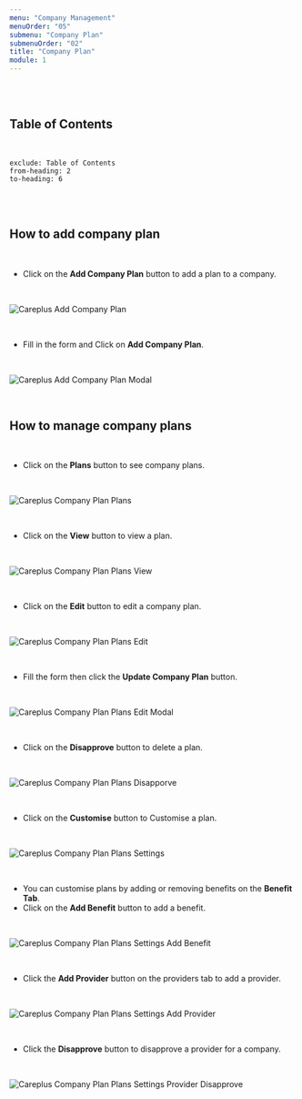 ```yaml
---
menu: "Company Management"
menuOrder: "05"
submenu: "Company Plan"
submenuOrder: "02"
title: "Company Plan"
module: 1
---
```


<br />
<br />

## Table of Contents

<br />

```toc
exclude: Table of Contents
from-heading: 2
to-heading: 6
```

<br />
<br />

## How to add company plan

<br />

- Click on the **Add Company Plan** button to add a plan to a company.

<br />

![Careplus Add Company Plan](/images/CareplusAddCompanyPlan.png "Add Company Plan")

<br />

- Fill in the form and Click on **Add Company Plan**.

<br />

![Careplus Add Company Plan Modal](/images/CareplusAddCompanyPlanModal.png "Add Company Plan Modal")

<br />

## How to manage company plans

<br />

- Click on the **Plans** button to see company plans.

<br />

![Careplus Company Plan Plans](/images/CareplusCompanyPlanPlans.png "Company Plan Plans")

<br />

- Click on the **View** button to view a plan.

<br />

![Careplus Company Plan Plans View](/images/CareplusCompanyPlanPlansView.png "Company Plan Plans View")

<br />

- Click on the **Edit** button to edit a company plan.

<br />

![Careplus Company Plan Plans Edit](/images/CareplusCompanyPlanPlansEdit.png "Company Plan Plans Edit")

<br />

- Fill the form then click the **Update Company Plan** button.

<br />

![Careplus Company Plan Plans Edit Modal](/images/CareplusCompanyPlanPlansEditModal.png "Company Plan Plans Edit Modal")

<br />

- Click on the **Disapprove** button to delete a plan.

<br />

![Careplus Company Plan Plans Disapporve](/images/CareplusCompanyPlanPlansDisapporve.png "Company Plan Plans Disapporve")

<br />

- Click on the **Customise** button to Customise a plan.

<br />

![Careplus Company Plan Plans Settings](/images/CareplusCompanyPlanPlansSettings.png "Company Plan Plans Settings")

 <br />

- You can customise plans by adding or removing benefits on the **Benefit Tab**.
- Click on the **Add Benefit** button to add a benefit.

<br />

![Careplus Company Plan Plans Settings Add Benefit](/images/CareplusCompanyPlanPlansSettingsAddBenefit.png "Company Plan Plans Settings Add Benefit")

 <br />

- Click the **Add Provider** button on the providers tab to add a provider.

<br />

![Careplus Company Plan Plans Settings Add Provider](/images/CareplusCompanyPlanPlansSettingsAddProvider.png "Company Plan Plans Settings Add Provider")

 <br />

- Click the **Disapprove** button to disapprove a provider for a company.

<br />

![Careplus Company Plan Plans Settings Provider Disapprove](/images/CareplusCompanyPlanPlansSettingsProviderDisapprove.png "Company Plan Plans Settings Provider Disapprove")

<br />
